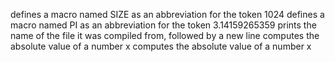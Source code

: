 defines a macro named SIZE as an abbreviation for the token 1024
defines a macro named PI as an abbreviation for the token 3.14159265359
prints the name of the file it was compiled from, followed by a new line
computes the absolute value of a number x
computes the absolute value of a number x
